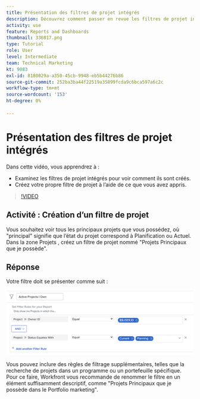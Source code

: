 ```yaml
---
title: Présentation des filtres de projet intégrés
description: Découvrez comment passer en revue les filtres de projet intégrés pour voir comment ils sont créés et créer votre propre filtre de projet dans Workfront.
activity: use
feature: Reports and Dashboards
thumbnail: 336817.png
type: Tutorial
role: User
level: Intermediate
team: Technical Marketing
kt: 9083
exl-id: 8180029a-a350-45cb-9948-eb5b44276b86
source-git-commit: 252ba3ba44f22519a35899fcda9c6bca597a6c2c
workflow-type: tm+mt
source-wordcount: '153'
ht-degree: 0%

---
```


# Présentation des filtres de projet intégrés

Dans cette vidéo, vous apprendrez à :

* Examinez les filtres de projet intégrés pour voir comment ils sont créés.
* Créez votre propre filtre de projet à l’aide de ce que vous avez appris.

>[!VIDEO](https://video.tv.adobe.com/v/336817/?quality=12)


## Activité : Création d’un filtre de projet

Vous souhaitez voir tous les principaux projets que vous possédez, où &quot;principal&quot; signifie que l’état du projet correspond à Planification ou Actuel. Dans la zone Projets , créez un filtre de projet nommé &quot;Projets Principaux que je possède&quot;.

## Réponse

Votre filtre doit se présenter comme suit :

![Image de l’écran de création d’un filtre de projet](assets/opening-built-in-project-filters-1.png)

Vous pouvez inclure des règles de filtrage supplémentaires, telles que la recherche de projets dans un programme ou un portefeuille spécifique. Pour ce faire, Workfront vous recommande de renommer le filtre en un élément suffisamment descriptif, comme &quot;Projets Principaux que je possède dans le Portfolio marketing&quot;.
